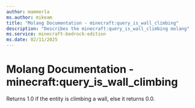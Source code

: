 ```yaml
---
author: mammerla
ms.author: mikeam
title: "Molang Documentation - minecraft:query_is_wall_climbing"
description: "Describes the minecraft:query_is_wall_climbing molang"
ms.service: minecraft-bedrock-edition
ms.date: 02/11/2025 
---
```


# Molang Documentation - minecraft:query_is_wall_climbing

Returns 1.0 if the entity is climbing a wall, else it returns 0.0.
